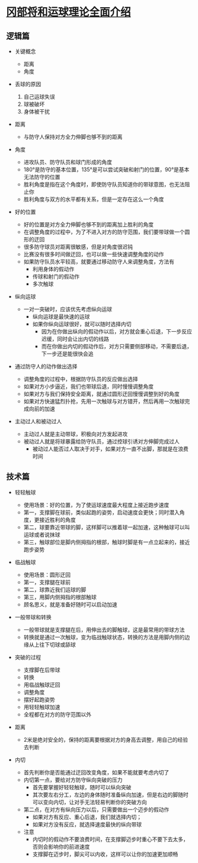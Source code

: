 # [冈部将和运球理论全面介绍][1]

## 逻辑篇

- 关键概念
  - 距离
  - 角度

- 丢球的原因
  1. 自己运球失误
  2. 球被破坏
  3. 身体被干扰

- 距离
  - 与防守人保持对方全力伸脚也够不到的距离

- 角度
  - 进攻队员、防守队员和球门形成的角度
  - 180°是防守的基本位置，135°是可以尝试突破和射门的位置，90°是基本无法防守的位置
  - 胜利角度是指在这个角度时，即使防守队员知道你的带球意图，也无法阻止你
  - 胜利角度与双方的水平都有关系，但是一定存在这么一个角度

- 好的位置
  - 好的位置是对方全力伸脚也够不到的距离加上胜利的角度
  - 在调整角度的过程中，为了不进入对方的防守范围，我们要带球做一个圆形的迂回
  - 很多防守球员对距离很敏感，但是对角度很迟钝
  - 比赛没有很多时间做迂回，也可以做一些快速调整角度的动作
  - 如果防守队员水平较高，就要通过移动防守人来调整角度，方法有
    - 利用身体的假动作
    - 传球和射门的假动作
    - 多次触球

- 纵向运球
  - 一对一突破时，应该优先考虑纵向运球
    - 纵向运球是最快速的运球
    - 如果你纵向运球很好，就可以随时选择内切
      - 因为在你做出纵向的假动作以后，对方就会重心后退，下一步反应迟缓，同时会让出内切的线路
      - 而在你做出内切的假动作后，对方只需要侧部移动，不需要后退，下一步还是能很快会追

- 通过防守人的动作做出选择
  - 调整角度的过程中，根据防守队员的反应做出选择
  - 如果对方小步逼近，我们也带球后退，同时慢慢调整角度
  - 如果对方与我们保持安全距离，就通过圆形迂回慢慢调整到好的角度
  - 如果对方快速猛烈扑抢，先用一次触球与对方错开，然后再用一次触球完成向前的加速

- 主动过人和被动过人
  - 主动过人就是主动带球，积极向对方发起进攻
  - 被动过人就是将球暴露给防守队员，通过控球引诱对方伸脚完成过人
    - 被动过人能否过人取决于对手，如果对方一直不出脚，那就是在浪费时间

## 技术篇

- 轻轻触球
  - 使用场景：好的位置，为了使运球速度最大程度上接近跑步速度
  - 第一，支撑脚在球前，类似起跑的姿势，启动速度会更快；同时潜入角度，更接近胜利的角度
  - 第二，球要靠近带球的脚，这样脚可以推着球一起加速，这种触球可以叫运球或者说抹球
  - 第三，触球部位是脚内侧拇指的根部，触球时脚是有一点立起来的，接近跑步姿势

- 临战触球
  - 使用场景：圆形迂回
  - 第一，支撑腿在球前
  - 第二，球靠近我们运球的脚
  - 第三，用脚内侧拇指的根部触球
  - 顾名思义，就是准备好随时可以启动加速

- 一般带球和转换
  - 一般带球就是支撑腿在后，用伸出去的脚触球，这是最常用的带球方法
  - 转换就是通过一次触球，变为临战触球状态，转换的方法是用脚内侧的边缘从上往下切球或舔球

- 突破的过程
  - 支撑脚在后带球
  - 转换
  - 用临战触球迂回
  - 调整角度
  - 摆好起跑姿势
  - 用轻轻触球加速
  - 全程都在对方的防守范围以外

- 距离
  - 2米是绝对安全的，保持的距离要根据对方的身高去调整，用自己的经验去判断

- 内切
  - 首先判断你是否能通过迂回改变角度，如果不能就要考虑内切了
  - 内切第一点，要给对方防守纵向突破的压力
    - 首先要掌握好轻轻触球，随时可以纵向突破
    - 其次要左右分工，左边的身体随时准备纵向加速，但是右边的脚随时可以变向内切，让对手无法轻易判断你的突破方向
  - 第二点，在对方有纵向压力以后，只需要做出一个迈步的假动作
    - 如果对方有反应、重心后退，我们就选择内切；
    - 如果对方没有反应，就选择速度最快的纵向带球
  - 注意
    - 内切时的假动作不要浪费时间，在支撑脚迈步时重心不要下去太多，否则会影响你的前进速度
    - 支撑脚在迈步时，脚尖可以内收，这样可以让你的加速更加顺畅

  [1]: https://www.bilibili.com/video/BV1U94y1Z7Zw/
